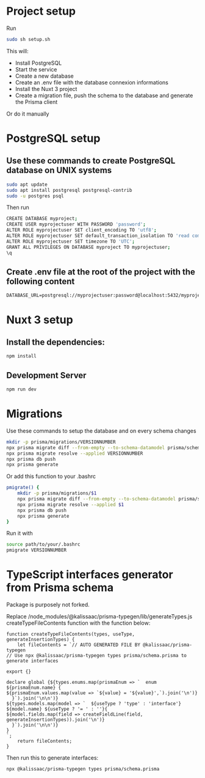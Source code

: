 # Project setup

Run

```bash
sudo sh setup.sh
```

This will:

- Install PostgreSQL
- Start the service
- Create a new database
- Create an .env file with the database connexion informations
- Install the Nuxt 3 project
- Create a migration file, push the schema to the database and generate the Prisma client

Or do it manually

# PostgreSQL setup

## Use these commands to create PostgreSQL database on UNIX systems

```bash
sudo apt update
sudo apt install postgresql postgresql-contrib
sudo -u postgres psql
```

Then run

```bash
CREATE DATABASE myproject;
CREATE USER myprojectuser WITH PASSWORD 'password';
ALTER ROLE myprojectuser SET client_encoding TO 'utf8';
ALTER ROLE myprojectuser SET default_transaction_isolation TO 'read committed';
ALTER ROLE myprojectuser SET timezone TO 'UTC';
GRANT ALL PRIVILEGES ON DATABASE myproject TO myprojectuser;
\q
```

## Create .env file at the root of the project with the following content

```
DATABASE_URL=postgresql://myprojectuser:password@localhost:5432/myproject
```

# Nuxt 3 setup

## Install the dependencies:

```bash
npm install
```

## Development Server

```bash
npm run dev
```

# Migrations

Use these commands to setup the database and on every schema changes

```bash
mkdir -p prisma/migrations/VERSIONNUMBER
npx prisma migrate diff --from-empty --to-schema-datamodel prisma/schema.prisma --script > prisma/migrations/VERSIONNUMBER/migration.sql
npx prisma migrate resolve --applied VERSIONNUMBER
npx prisma db push
npx prisma generate
```

Or add this function to your .bashrc

```bash
pmigrate() {
    mkdir -p prisma/migrations/$1
    npx prisma migrate diff --from-empty --to-schema-datamodel prisma/schema.prisma --script > prisma/migrations/$1/migration.sql
    npx prisma migrate resolve --applied $1
    npx prisma db push
    npx prisma generate
}
```

Run it with

```bash
source path/to/your/.bashrc
pmigrate VERSIONNUMBER
```

# TypeScript interfaces generator from Prisma schema

Package is purposely not forked.

Replace /node_modules/@kalissaac/prisma-typegen/lib/generateTypes.js createTypeFileContents function with the function below:

```
function createTypeFileContents(types, useType, generateInsertionTypes) {
    let fileContents = `// AUTO GENERATED FILE BY @kalissaac/prisma-typegen
// Use npx @kalissaac/prisma-typegen types prisma/schema.prisma to generate interfaces

export {}

declare global {${types.enums.map(prismaEnum => `  enum ${prismaEnum.name} {
${prismaEnum.values.map(value => `${value} = '${value}',`).join('\n')}
  }`).join('\n\n')}
${types.models.map(model => `  ${useType ? 'type' : 'interface'} ${model.name} ${useType ? '= ' : ''}{
${model.fields.map(field => createFieldLine(field, generateInsertionTypes)).join('\n')}
  }`).join('\n\n')}
}
`;
    return fileContents;
}
```

Then run this to generate interfaces:

```bash
npx @kalissaac/prisma-typegen types prisma/schema.prisma
```
